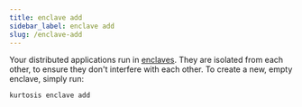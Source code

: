 ```yaml
---
title: enclave add
sidebar_label: enclave add
slug: /enclave-add
---
```


Your distributed applications run in [enclaves][enclaves-reference]. They are isolated from each other, to ensure they don't interfere with each other. To create a new, empty enclave, simply run:

```bash
kurtosis enclave add
```

<!-------------------- ONLY LINKS BELOW THIS POINT ----------------------->
[enclaves-reference]: ../concepts-reference/enclaves.md
